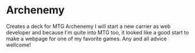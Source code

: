 # Archenemy

Creates a deck for MTG Archenemy
I will start a new carrier as web developer and because I'm quite into MTG too, it looked like a good start to make a webpage for one of my favorite games.
Any and all advice wellcome!
